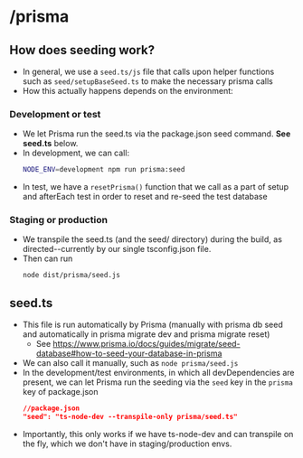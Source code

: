 # /prisma

## How does seeding work?
- In general, we use a `seed.ts/js` file that calls upon helper functions such as `seed/setupBaseSeed.ts` to make the necessary prisma calls
- How this actually happens depends on the environment:

### Development or test
- We let Prisma run the seed.ts via the package.json seed command. __See seed.ts__ below.
- In development, we can call:
    ```bash
    NODE_ENV=development npm run prisma:seed
    ```
- In test, we have a `resetPrisma()` function that we call as a part of setup and afterEach test in order to reset and re-seed the test database

### Staging or production
- We transpile the seed.ts (and the seed/ directory) during the build, as directed--currently by our single tsconfig.json file.
- Then can run
    ```
    node dist/prisma/seed.js
    ```

## seed.ts
- This file is run automatically by Prisma (manually with prisma db seed and automatically in prisma migrate dev and prisma migrate reset)
  - See https://www.prisma.io/docs/guides/migrate/seed-database#how-to-seed-your-database-in-prisma
- We can also call it manually, such as `node prisma/seed.js`
- In the development/test environments, in which all devDependencies are present, we can let Prisma run the seeding via the `seed` key in the `prisma` key of package.json
    ```json
    //package.json
    "seed": "ts-node-dev --transpile-only prisma/seed.ts"
    ```
- Importantly, this only works if we have ts-node-dev and can transpile on the fly, which we don't have in staging/production envs.